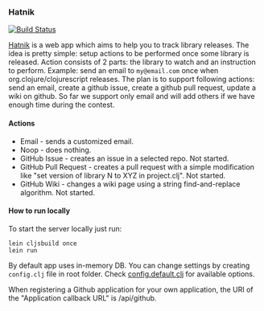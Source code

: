 ### Hatnik

[![Build Status](https://travis-ci.org/nbeloglazov/hatnik.svg)](https://travis-ci.org/nbeloglazov/hatnik/builds)

[Hatnik](http://hatnik.com) is a web app which aims to help you to track library releases. The idea is pretty simple: setup actions to be performed once some library is released. Action consists of 2 parts: the library to watch and an instruction to perform. Example: send an email to `my@email.com` once when org.clojure/clojurescript releases. The plan is to support following actions: send an email, create a github issue, create a github pull request, update a wiki on github. So far we support only email and will add others if we have enough time during the contest.

#### Actions

* Email - sends a customized email.
* Noop - does nothing.
* GitHub Issue - creates an issue in a selected repo. Not started.
* GitHub Pull Request - creates a pull request with a simple modification like "set version of library N to XYZ in project.clj". Not started.
* GitHub Wiki - changes a wiki page using a string find-and-replace algorithm. Not started.

#### How to run locally

To start the server locally just run:

```shell
lein cljsbuild once
lein run
```

By default app uses in-memory DB. You can change settings by creating `config.clj` file in root folder. Check [config.default.clj](https://github.com/nbeloglazov/hatnik/blob/master/config.default.clj) for available options.

When registering a Github application for your own application, the URI of the "Application callback URL" is /api/github.
